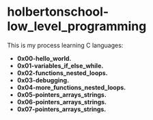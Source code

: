# holbertonschool-low_level_programming

This is my process learning C languages:
* **0x00-hello_world.**
* **0x01-variables_if_else_while.**
* **0x02-functions_nested_loops.**
* **0x03-debugging.**
* **0x04-more_functions_nested_loops.**
* **0x05-pointers_arrays_strings.**
* **0x06-pointers_arrays_strings.**
* **0x07-pointers_arrays_strings.**